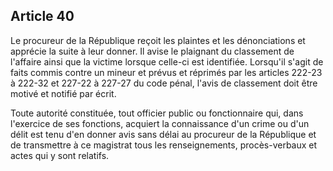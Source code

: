 Article 40
----
Le procureur de la République reçoit les plaintes et les dénonciations et
apprécie la suite à leur donner. Il avise le plaignant du classement de
l'affaire ainsi que la victime lorsque celle-ci est identifiée. Lorsqu'il s'agit
de faits commis contre un mineur et prévus et réprimés par les articles 222-23 à
222-32 et 227-22 à 227-27 du code pénal, l'avis de classement doit être motivé
et notifié par écrit.

Toute autorité constituée, tout officier public ou fonctionnaire qui, dans
l'exercice de ses fonctions, acquiert la connaissance d'un crime ou d'un délit
est tenu d'en donner avis sans délai au procureur de la République et de
transmettre à ce magistrat tous les renseignements, procès-verbaux et actes qui
y sont relatifs.
